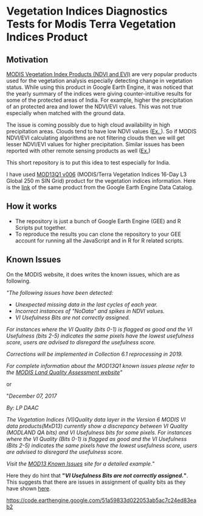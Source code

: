 # Vegetation Indices Diagnostics Tests for Modis Terra Vegetation Indices Product

## Motivation

[MODIS Vegetation Index Products (NDVI and EVI)](https://modis.gsfc.nasa.gov/data/dataprod/mod13.php) are very popular products used for the vegetation analysis especially detecting change in vegetation status. While using this product in Google Earth Engine, it was noticed that the yearly summary of the indices were giving counter-intuitive results for some of the protected areas of India. For example, higher the precipitation of an protected area and lower the NDVI/EVI values. This was not true especially when matched with the ground data.

The issue is coming possibly due to high cloud availability in high precipitation areas. Clouds tend to have low NDVI values ([Ex. ](https://gis.stackexchange.com/questions/244061/do-clouds-reflect-nir-red-bands)). So if MODIS NDVI/EVI calculating algorithms are not filtering clouds then we will get lesser NDVI/EVI values for higher precipitation. Similar issues has been reported with other remote sensing products as well ([Ex.](https://journals.ametsoc.org/doi/pdf/10.1175/JAM2468.1))

This short repository is to put this idea to test especially for India. 

I have used [MOD13Q1 v006](https://lpdaac.usgs.gov/products/mod13q1v006/) (MODIS/Terra Vegetation Indices 16-Day L3 Global 250 m SIN Grid) product for the vegetation indices information. Here is the [link](https://developers.google.com/earth-engine/datasets/catalog/MODIS_006_MOD13Q1) of the same product from the Google Earth Engine Data Catalog.

## How it works

* The repository is just a bunch of Google Earth Engine (GEE) and R Scripts put together. 
* To reproduce the results you can clone the repository to your GEE account for running all the JavaScript and in R for R related scripts.

## Known Issues

On the MODIS website, it does writes the known issues, which are as following.

 *"The following issues have been detected:*

- *Unexpected missing data in the last cycles of each year.*
- *Incorrect instances of "NoData" and spikes in NDVI values.*
- *VI Usefulness Bits are not correctly assigned.*

*For instances where the VI Quality (bits 0-1) is flagged as good and the VI Usefulness (bits 2-5) indicates the same pixels have the lowest usefulness score, users are advised to disregard the usefulness score.*

*Corrections will be implemented in Collection 6.1 reprocessing in 2019.*

*For complete information about the MOD13Q1 known issues please refer to the [MODIS Land Quality Assessment website](https://landweb.nascom.nasa.gov/cgi-bin/QA_WWW/getSummary.cgi?esdt=MOD13&type=C6)"*

or

"*December 07, 2017*

*By: LP DAAC*

*The Vegetation Indices (VI)Quality data layer in the Version 6 MODIS VI data products(MxD13) currently show a discrepancy between VI Quality (MODLAND QA bits) and VI Usefulness bits for some pixels. For instances where the VI Quality (Bits 0-1) is flagged as good and the VI Usefulness (Bits 2-5) indicates the same pixels have the lowest usefulness score, users are advised to disregard the usefulness score.*

*Visit the [MOD13 Known Issues](https://landweb.modaps.eosdis.nasa.gov/cgi-bin/QA_WWW/displayCase.cgi?esdt=MOD13&caseNum=PM_MOD13_16301&caseLocation=cases_data&type=C6&_ga=2.59851309.1469403327.1576837780-490889048.1576837780) site for a detailed example.*"

Here they do hint that **"*VI Usefulness Bits are not correctly assigned.*"**. This suggests that there are issues in assignment of quality bits as they have shown [here](https://landweb.modaps.eosdis.nasa.gov/cgi-bin/QA_WWW/displayCase.cgi?esdt=MOD13&caseNum=PM_MOD13_16301&caseLocation=cases_data&type=C6&_ga=2.101410305.1469403327.1576837780-490889048.1576837780). 

https://code.earthengine.google.com/51a59833d022053ab5ac7c24ed83eab2

